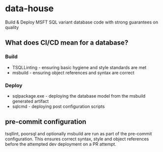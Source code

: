 # data-house

Build & Deploy MSFT SQL variant database code with strong guarantees on quality 

## What does CI/CD mean for a database?

### Build
- TSQLLinting - ensuring basic hygiene and style standards are met
- msbuild - ensuring object references and syntax are correct

### Deploy
- sqlpackage.exe - deploying the database model from the msbuild generated artifact
- sqlcmd - deploying post configuration scripts

## pre-commit configuration
tsqllint, poorsql and optionally msbuild are run as part of the pre-commit configuration. This ensures correct syntax, style and object references before the attempted dev deployment on a PR attempt.